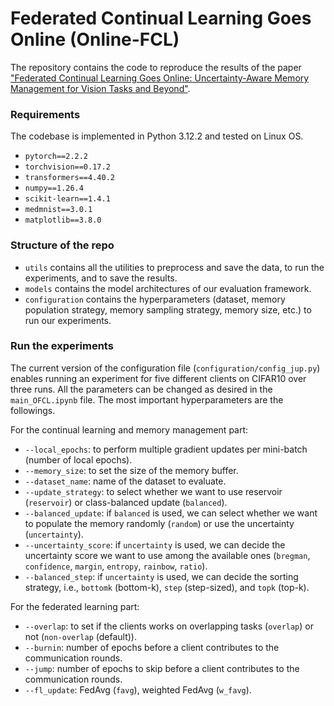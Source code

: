 # Federated Continual Learning Goes Online (Online-FCL)

The repository contains the code to reproduce the results of the paper ["Federated Continual Learning Goes Online: Uncertainty-Aware Memory Management for Vision Tasks and Beyond"](https://openreview.net/forum?id=f65RuQgVlp&referrer=%5BAuthor%20Console%5D(%2Fgroup%3Fid%3DICLR.cc%2F2025%2FConference%2FAuthors%23your-submissions)). 

### Requirements
The codebase is implemented in Python 3.12.2 and tested on Linux OS.
 - `pytorch==2.2.2`
 - `torchvision==0.17.2`
 - `transformers==4.40.2`
 - `numpy==1.26.4`
 - `scikit-learn==1.4.1`
 - `medmnist==3.0.1`
 - `matplotlib==3.8.0` 

### Structure of the repo
- `utils` contains all the utilities to preprocess and save the data, to run the experiments, and to save the results.
- `models` contains the model architectures of our evaluation framework.
- `configuration` contains the hyperparameters (dataset, memory population strategy, memory sampling strategy, memory size, etc.) to run our experiments.

### Run the experiments
The current version of the configuration file (`configuration/config_jup.py`) enables running an experiment for five different clients on CIFAR10 over three runs. All the parameters can be changed as desired in the `main_OFCL.ipynb` file.
The most important hyperparameters are the followings.

For the continual learning and memory management part:
- `--local_epochs`: to perform multiple gradient updates per mini-batch (number of local epochs).
- `--memory_size`: to set the size of the memory buffer.
- `--dataset_name`: name of the dataset to evaluate.
- `--update_strategy`: to select whether we want to use reservoir (`reservoir`) or class-balanced update (`balanced`).
- `--balanced_update`: if `balanced` is used, we can select whether we want to populate the memory randomly (`random`) or use the uncertainty (`uncertainty`).
- `--uncertainty_score`: if `uncertainty` is used, we can decide the uncertainty score we want to use among the available ones (`bregman`, `confidence`, `margin`, `entropy`, `rainbow`, `ratio`).
- `--balanced_step`: if `uncertainty` is used, we can decide the sorting strategy, i.e., `bottomk` (bottom-k), `step` (step-sized), and `topk` (top-k).

For the federated learning part:
- `--overlap`: to set if the clients works on overlapping tasks (`overlap`) or not (`non-overlap` (default)).
- `--burnin`: number of epochs before a client contributes to the communication rounds.
- `--jump`: number of epochs to skip before a client contributes to the communication rounds.
- `--fl_update`: FedAvg (`favg`), weighted FedAvg (`w_favg`).